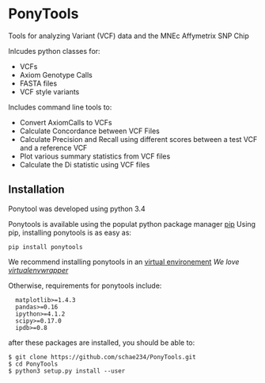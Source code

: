 PonyTools
=========

Tools for analyzing Variant (VCF) data and the MNEc Affymetrix SNP Chip

Inlcudes python classes for:
+ VCFs
+ Axiom Genotype Calls
+ FASTA files
+ VCF style variants

Includes command line tools to:
+ Convert AxiomCalls to VCFs
+ Calculate Concordance between VCF Files
+ Calculate Precision and Recall using different scores between a test VCF and a reference VCF
+ Plot various summary statistics from VCF files
+ Calculate the Di statistic using VCF files

Installation
------------
Ponytool was developed using python 3.4

Ponytools is available using the populat python package manager [pip](https://pip.pypa.io/en/stable/installing/)
Using pip, installing ponytools is as easy as:
```
pip install ponytools
```
We recommend installing ponytools in an [virtual environement](https://virtualenv.pypa.io/en/latest/)
*We love [virtualenvwrapper](https://virtualenvwrapper.readthedocs.org/en/latest/)*

Otherwise, requirements for ponytools include:
```
  matplotlib>=1.4.3                                                    
  pandas>=0.16                                                        
  ipython>=4.1.2                                                       
  scipy>=0.17.0                                                     
  ipdb>=0.8 
```
after these packages are installed, you should be able to:
```
$ git clone https://github.com/schae234/PonyTools.git
$ cd PonyTools
$ python3 setup.py install --user
```
